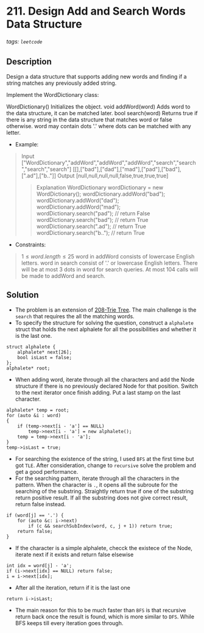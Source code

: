 # 211. Design Add and Search Words Data Structure
###### tags: `leetcode`
## Description
Design a data structure that supports adding new words and finding if a string matches any previously added string.

Implement the WordDictionary class:

WordDictionary() Initializes the object.
void addWord(word) Adds word to the data structure, it can be matched later.
bool search(word) Returns true if there is any string in the data structure that matches word or false otherwise. word may contain dots '.' where dots can be matched with any letter.

- Example:

>Input
["WordDictionary","addWord","addWord","addWord","search","search","search","search"]
[[],["bad"],["dad"],["mad"],["pad"],["bad"],[".ad"],["b.."]]
Output
[null,null,null,null,false,true,true,true]
>>Explanation
WordDictionary wordDictionary = new WordDictionary();
wordDictionary.addWord("bad");
wordDictionary.addWord("dad");
wordDictionary.addWord("mad");
wordDictionary.search("pad"); // return False
wordDictionary.search("bad"); // return True
wordDictionary.search(".ad"); // return True
wordDictionary.search("b.."); // return True

- Constraints:

>$1 \leq word.length \leq 25$
word in addWord consists of lowercase English letters.
word in search consist of '.' or lowercase English letters.
There will be at most 3 dots in word for search queries.
At most 104 calls will be made to addWord and search.

## Solution
- The problem is an extension of [208-Trie Tree](https://github.com/eesss34690/LeetCode_Practice/tree/main/208). The main challenge is the `search` that requires the all the matching words.
- To specify the structure for solving the question, construct a `alphalete` struct that holds the next alphalete for all the possibilities and whether it is the last one.
```cpp=
struct alphalete {
    alphalete* next[26];
    bool isLast = false;
};
alphalete* root;
```
- When adding word, iterate through all the characters and add the Node structure if there is no previously declared Node for that position. Switch to the next iterator once finish adding. Put a last stamp on the last character.
```cpp=
alphalete* temp = root;
for (auto &i : word)
{
    if (temp->next[i - 'a'] == NULL)
        temp->next[i - 'a'] = new alphalete();
    temp = temp->next[i - 'a'];
}
temp->isLast = true;
```
- For searching the existence of the string, I used `BFS` at the first time but got `TLE`. After consideration, change to `recursive` solve the problem and get a good performance.
- For the searching pattern, iterate through all the characters in the pattern. When the character is `.`, it opens all the subroute for the searching of the substring. Straightly return true if one of the substring return positive result. If all the substring does not give correct result, return false instead.
```cpp=
if (word[j] == '.') {
    for (auto &c: i->next)
        if (c && searchSubIndex(word, c, j + 1)) return true;
    return false;
}
```
- If the character is a simple alphalete, checck the existece of the Node, iterate next if it exists and return false elsewise
```cpp=
int idx = word[j] - 'a';
if (i->next[idx] == NULL) return false;
i = i->next[idx];
```
- After all the iteration, return if it is the last one
```cpp=
return i->isLast;
```
- The main reason for this to be much faster than `BFS` is that recursive return back once the result is found, which is more similar to `DFS`. While BFS keeps till every iteration goes through.